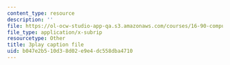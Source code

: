 ```yaml
---
content_type: resource
description: ''
file: https://ol-ocw-studio-app-qa.s3.amazonaws.com/courses/16-90-computational-methods-in-aerospace-engineering-spring-2014/b047e2b510d38d02e9e4dc558dba4710_6hewlsfqltY.srt
file_type: application/x-subrip
resourcetype: Other
title: 3play caption file
uid: b047e2b5-10d3-8d02-e9e4-dc558dba4710
---
```

